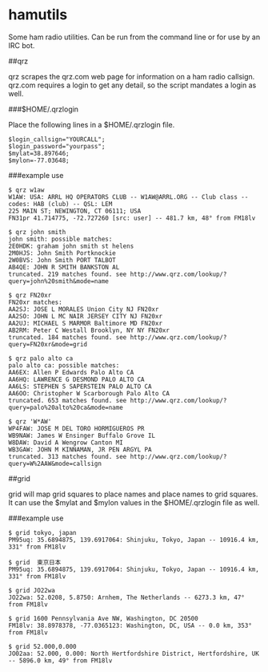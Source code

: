 hamutils
========

Some ham radio utilities.  Can be run from the command line or for use by an
IRC bot.

##qrz

qrz scrapes the qrz.com web page for information on a ham radio callsign.
qrz.com requires a login to get any detail, so the script mandates a login as
well.

###$HOME/.qrzlogin

Place the following lines in a $HOME/.qrzlogin file.

```
$login_callsign="YOURCALL";
$login_password="yourpass";
$mylat=38.897646;
$mylon=-77.03648;
```

###example use

```
$ qrz w1aw
W1AW: USA: ARRL HQ OPERATORS CLUB -- W1AW@ARRL.ORG -- Club class -- codes: HAB (club) -- QSL: LEM
225 MAIN ST; NEWINGTON, CT 06111; USA
FN31pr 41.714775, -72.727260 [src: user] -- 481.7 km, 48° from FM18lv

$ qrz john smith
john smith: possible matches:
2E0HDK: graham john smith st helens   
2M0HJS: John Smith Portknockie   
2W0BVS: John Smith PORT TALBOT   
AB4QE: JOHN R SMITH BANKSTON AL  
truncated. 219 matches found. see http://www.qrz.com/lookup/?query=john%20smith&mode=name

$ qrz FN20xr
FN20xr matches:
AA2SJ: JOSE L MORALES Union City NJ FN20xr 
AA2SO: JOHN L MC NAIR JERSEY CITY NJ FN20xr 
AA2UJ: MICHAEL S MARMOR Baltimore MD FN20xr 
AB2RM: Peter C Westall Brooklyn, NY NY FN20xr 
truncated. 184 matches found. see http://www.qrz.com/lookup/?query=FN20xr&mode=grid

$ qrz palo alto ca
palo alto ca: possible matches:
AA6EX: Allen P Edwards Palo Alto CA  
AA6HQ: LAWRENCE G DESMOND PALO ALTO CA  
AA6LS: STEPHEN S SAPERSTEIN PALO ALTO CA  
AA6OO: Christopher W Scarborough Palo Alto CA  
truncated. 653 matches found. see http://www.qrz.com/lookup/?query=palo%20alto%20ca&mode=name

$ qrz 'W*AW'
WP4FAW: JOSE M DEL TORO HORMIGUEROS PR  
WB9NAW: James W Ensinger Buffalo Grove IL  
W8DAW: David A Wengrow Canton MI  
WB3GAW: JOHN M KINNAMAN, JR PEN ARGYL PA  
truncated. 313 matches found. see http://www.qrz.com/lookup/?query=W%2AAW&mode=callsign
```

##grid

grid will map grid squares to place names and place names to grid squares.  It
can use the $mylat and $mylon values in the $HOME/.qrzlogin file as well.

###example use

```
$ grid tokyo, japan
PM95uq: 35.6894875, 139.6917064: Shinjuku, Tokyo, Japan -- 10916.4 km, 331° from FM18lv

$ grid  東京日本
PM95uq: 35.6894875, 139.6917064: Shinjuku, Tokyo, Japan -- 10916.4 km, 331° from FM18lv

$ grid JO22wa
JO22wa: 52.0208, 5.8750: Arnhem, The Netherlands -- 6273.3 km, 47° from FM18lv

$ grid 1600 Pennsylvania Ave NW, Washington, DC 20500
FM18lv: 38.8978378, -77.0365123: Washington, DC, USA -- 0.0 km, 353° from FM18lv

$ grid 52.000,0.000
JO02aa: 52.000, 0.000: North Hertfordshire District, Hertfordshire, UK -- 5896.0 km, 49° from FM18lv
```
